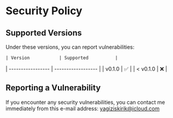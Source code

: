 # Security Policy

## Supported Versions

Under these versions, you can report vulnerabilities:

    | Version           | Supported          |
| ----------------- | ------------------ |
| v0.1.0    | :white_check_mark: |
| < v0.1.0  | :x:                |

## Reporting a Vulnerability

If you encounter any security vulnerabilities, you can contact me immediately from this e-mail address: yagiziskirik@icloud.com
